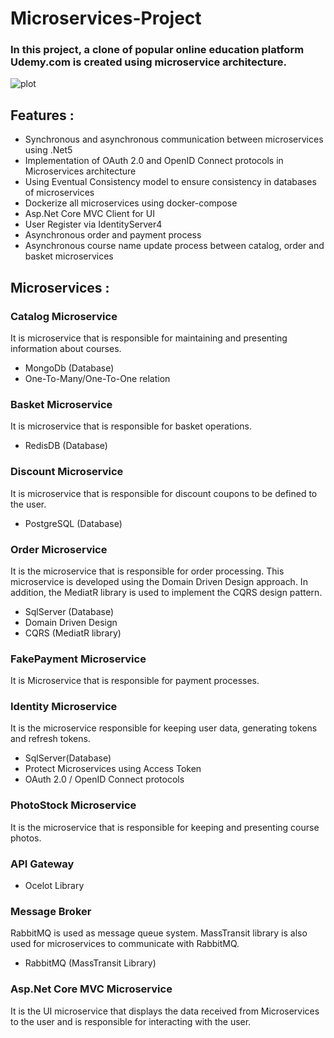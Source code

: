 # Microservices-Project
### In this project, a clone of popular online education platform Udemy.com is created using microservice architecture.
![plot](https://user-images.githubusercontent.com/34706028/129094300-ce025284-e362-49bc-b046-2d828ce3d150.png)
## Features :
- Synchronous and asynchronous communication between microservices using .Net5
- Implementation of OAuth 2.0 and OpenID Connect protocols in Microservices architecture
- Using Eventual Consistency model to ensure consistency in databases of microservices
- Dockerize all microservices using docker-compose
- Asp.Net Core MVC Client for UI
- User Register via IdentityServer4
- Asynchronous order and payment process
- Asynchronous course name update process between catalog, order and basket microservices

## Microservices :
### Catalog Microservice
It is microservice that is responsible for maintaining and presenting information about courses.
- MongoDb (Database)
- One-To-Many/One-To-One relation
### Basket Microservice
It is microservice that is responsible for basket operations.
- RedisDB (Database)
### Discount Microservice
It is microservice that is responsible for discount coupons to be defined to the user.
- PostgreSQL (Database)
### Order Microservice
It is the microservice that is responsible for order processing. This microservice is developed using the Domain Driven Design approach. In addition, the MediatR library is used to implement the CQRS design pattern.
- SqlServer (Database)
- Domain Driven Design
- CQRS (MediatR library)
### FakePayment Microservice
It is Microservice that is responsible for payment processes.
### Identity Microservice
It is the microservice responsible for keeping user data, generating tokens and refresh tokens.
- SqlServer(Database)
- Protect Microservices using Access Token
- OAuth 2.0 / OpenID Connect protocols
### PhotoStock Microservice
It is the microservice that is responsible for keeping and presenting course photos.
### API Gateway
- Ocelot Library
### Message Broker
RabbitMQ is used as message queue system. MassTransit library is also used for microservices to communicate with RabbitMQ.
- RabbitMQ (MassTransit Library)
### Asp.Net Core MVC Microservice
It is the UI microservice that displays the data received from Microservices to the user and is responsible for interacting with the user.

